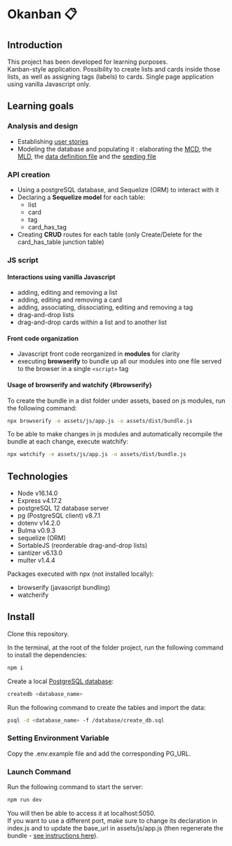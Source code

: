 # Okanban :clipboard:

## Introduction

This project has been developed for learning purposes.  
Kanban-style application. Possibility to create lists and cards inside those lists, as well as assigning tags (labels) to cards.
Single page application using vanilla Javascript only.

## Learning goals

### Analysis and design

- Establishing [user stories](doc/user_stories.md)
- Modeling the database and populating it : elaborating the [MCD](doc/okanban.svg), the [MLD](doc/tables.md), the [data definition file](doc/create_tables.sql) and the [seeding file](doc/seeding.sql)

### API creation

- Using a postgreSQL database, and Sequelize (ORM) to interact with it
- Declaring a __Sequelize model__ for each table:
  - list
  - card
  - tag
  - card_has_tag
- Creating __CRUD__ routes for each table (only Create/Delete for the card_has_table junction table)

### JS script

#### Interactions using vanilla Javascript

- adding, editing and removing a list
- adding, editing and removing a card
- adding, associating, dissociating, editing and removing a tag 
- drag-and-drop lists
- drag-and-drop cards within a list and to another list

#### Front code organization

- Javascript front code reorganized in __modules__ for clarity
- executing __browserify__ to bundle up all our modules into one file served to the browser in a single `<script>` tag

#### Usage of browserify and watchify {#browserify}

To create the bundle in a dist folder under assets, based on js modules, run the following command:

```bash
npx browserify -e assets/js/app.js -o assets/dist/bundle.js
```

To be able to make changes in js modules and automatically recompile the bundle at each change, execute watchify:

```bash
npx watchify -e assets/js/app.js -o assets/dist/bundle.js
```

## Technologies

- Node v16.14.0
- Express v4.17.2
- postgreSQL 12 database server
- pg (PostgreSQL client) v8.7.1
- dotenv v14.2.0
- Bulma v0.9.3
- sequelize (ORM)
- SortableJS (reorderable drag-and-drop lists)
- santizer v6.13.0
- multer v1.4.4

Packages executed with npx (not installed locally):

- browserify (javascript bundling)
- watcherify

## Install

Clone this repository.

In the terminal, at the root of the folder project, run the following command to install the dependencies:

```bash
npm i
```

Create a local [PostgreSQL database](https://www.postgresql.org/docs/12/app-createdb.html):

```bash
createdb <database_name>
```

Run the following command to create the tables and import the data:

```bash
psql -d <database_name> -f /database/create_db.sql
```

### Setting Environment Variable

Copy the .env.example file and add the corresponding PG_URL.

### Launch Command

Run the following command to start the server:

```bash
npm run dev
```

You will then be able to access it at localhost:5050.  
If you want to use a different port, make sure to change its declaration in index.js and to update the base_url in assets/js/app.js (then regenerate the bundle - [see instructions here](#usage-of-browserify-and-watchify-browserify)).

